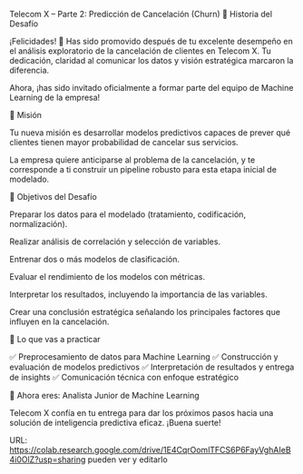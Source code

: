 Telecom X – Parte 2: Predicción de Cancelación (Churn)
📣 Historia del Desafío

¡Felicidades! 🎉 Has sido promovido después de tu excelente desempeño en el análisis exploratorio de la cancelación de clientes en Telecom X. Tu dedicación, claridad al comunicar los datos y visión estratégica marcaron la diferencia.

Ahora, ¡has sido invitado oficialmente a formar parte del equipo de Machine Learning de la empresa!

🎯 Misión

Tu nueva misión es desarrollar modelos predictivos capaces de prever qué clientes tienen mayor probabilidad de cancelar sus servicios.

La empresa quiere anticiparse al problema de la cancelación, y te corresponde a ti construir un pipeline robusto para esta etapa inicial de modelado.

🧠 Objetivos del Desafío

Preparar los datos para el modelado (tratamiento, codificación, normalización).

Realizar análisis de correlación y selección de variables.

Entrenar dos o más modelos de clasificación.

Evaluar el rendimiento de los modelos con métricas.

Interpretar los resultados, incluyendo la importancia de las variables.

Crear una conclusión estratégica señalando los principales factores que influyen en la cancelación.

🧰 Lo que vas a practicar

✅ Preprocesamiento de datos para Machine Learning
✅ Construcción y evaluación de modelos predictivos
✅ Interpretación de resultados y entrega de insights
✅ Comunicación técnica con enfoque estratégico

🚀 Ahora eres: Analista Junior de Machine Learning

Telecom X confía en tu entrega para dar los próximos pasos hacia una solución de inteligencia predictiva eficaz. ¡Buena suerte!


URL: https://colab.research.google.com/drive/1E4CqrOomlTFCS6P6FayVghAIeB4i0OlZ?usp=sharing
pueden ver y editarlo 
